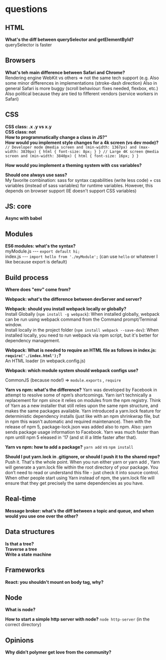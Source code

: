 # questions


## HTML

**What's the diff between querySelector and getElementById?**  
querySelector is faster 

## Browsers
 
**What's teh main difference between Safari and Chrome?**  
Rendering engine
WebKit vs others => not the same tech support (e.g.
Also some minor differences in implementations (stroke-dash direction) 
Also in general Safari is more buggy (scroll behaviour: fixes needed, flexbox, etc.) 
Also political because they are tied to fifferent vendors (service workers in Safari) 

## CSS
 
**CSS class: .x .y vs x.y**  
**CSS class: not**  
**How to programmatically change a class in JS?"**  
**How would you implement style changes for a 4k screen (vs dev mode)?**  
`// Developer mode
@media screen and (min-width: 1367px) and (max-width: 3839px) {
   html {
     font-size: 8px;
   }
}
// Large 4K screen
@media screen and (min-width: 3840px) {
   html {
     font-size: 16px;
   }
}`  

**How would you implement a theming system with css variables?** 

**Should one always use sass?**  
My favorite combination: sass for syntax capabilities (write less code) + css variables (instead of sass variables) for runtime variables. However, this depends on browser support (IE doesn't support CSS variables)

## JS: core

**Async with babel**  

## Modules 

**ES6 modules: what's the syntax?**  
myModule.js --- `export default hi;`   
index.js --- `import hello from './myModule';` (can use `hello` or whatever I like because export is default)


## Build process  

**Where does "env" come from?**

**Webpack: what's the difference between devServer and server?**

**Webpack: should you install webpack locally or globally?**  
Install Globally (`npm install -g webpack`):
When installed globally, webpack can be run using webpack command from the Command prompt/Terminal window.  
Install locally in the project folder (`npm install webpack --save-dev`):
When installed locally, you need to run webpack via npm script, but it's better for dependency management.

**Webpack: What is needed to require an HTML file as follows in index.js: `require('./index.html');`?**  
An HTML loader (in webpack.config.js)  

**Webpack: which module system should webpack configs use?**   

CommonJS (because node!)
=> `module.exports` , `require`

 
**Yarn vs npm: what's the difference?** 
Yarn was developed by Facebook in attempt to resolve some of npm’s shortcomings. Yarn isn’t technically a replacement for npm since it relies on modules from the npm registry. Think of Yarn as a new installer that still relies upon the same npm structure, and makes the same packages available. Yarn introduced a yarn.lock feature for deterministic dependency installs (just like with an npm shrinkwrap file, but in npm this wasn't automatic and required maintenance). Then with the release of npm 5, package-lock.json was added also to npm. 
Also: yarn sends package usage information to Facebook. Yarn was much faster than npm untill npm 5 eleased in '17 (and st ill a little faster after that).

**Yarn vs npm: how to add a package?**
`yarn add` vs `npm install`

**Should I put yarn.lock in .gitignore, or should I push it to the shared repo?**
Push it. That's the whole point. When you run either yarn or yarn add <package>, Yarn will generate a yarn.lock file within the root directory of your package. You don’t need to read or understand this file - just check it into source control. When other people start using Yarn instead of npm, the yarn.lock file will ensure that they get precisely the same dependencies as you have.


## Real-time

**Message broker: what's the diff between a topic and queue, and when would you use one over the other?**  

## Data structures

**Is that a tree?**  
**Traverse a tree**  
**Write a state machine**

## Frameworks 

**React: you shouldn't mount on body tag, why?**

## Node

**What is node?**

**How to start a simple http server with node?**
`node http-server` (in the correct directory)

## Opinions  

**Why didn’t polymer get love from the community?**

